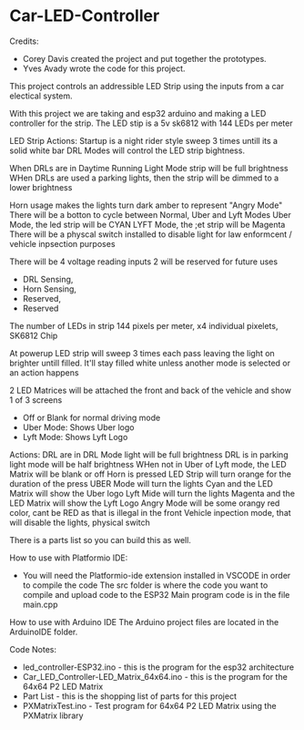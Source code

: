 ﻿# Car-LED-Controller

Credits:
  - Corey Davis created the project and put together the prototypes.
  - Yves Avady wrote the code for this project.

This project controls an addressible LED Strip using the inputs from a car electical system.

With this project we are taking and esp32 arduino and making a LED controller for the strip. 
The LED stip is a 5v sk6812 with 144 LEDs per meter

LED Strip Actions:
Startup is a night rider style sweep 3 times untill its a solid white bar
DRL Modes will control the LED strip bightness.

  When DRLs are in Daytime Running Light Mode strip will be full brightness
  WHen DRLs are used a parking lights, then the strip will be dimmed to a lower brightness
  
Horn usage makes the lights turn dark amber to represent "Angry Mode"
There will be a botton to cycle between Normal, Uber and Lyft Modes
Uber Mode, the led strip will be CYAN
LYFT Mode, the ;et strip will be Magenta
There will be a physcal switch installed to disable light for law enformcent / vehicle inpsection purposes

There will be 4 voltage reading inputs 2 will be reserved for future uses

  - DRL Sensing,
  - Horn Sensing,
  - Reserved,
  - Reserved

The number of LEDs in strip 144 pixels per meter, x4 individual pixelets, SK6812 Chip 

At powerup LED strip will sweep 3 times each pass leaving the light on brighter untill filled.
It'll stay filled white unless another mode is selected or an action happens

2 LED Matrices will be attached the front and back of the vehicle and show 1 of 3 screens
  - Off or Blank for normal driving mode
  - Uber Mode: Shows Uber logo
  - Lyft Mode: Shows Lyft Logo

Actions:
DRL are in DRL Mode light will be full brightness
DRL is in parking light mode will be half brightness
WHen not in Uber of Lyft mode, the LED Matrix will be blank or off
Horn is pressed LED Strip will turn orange for the duration of the press
UBER Mode will turn the lights Cyan and the LED Matrix will show the Uber logo
Lyft Mide will turn the lights Magenta and the LED Matrix will show the Lyft Logo
Angry Mode will be some orangy red color, cant be RED as that is illegal in the front
Vehicle inpection mode, that will disable the lights, physical switch

There is a parts list so you can build this as well.

How to use with Platformio IDE:
- You will need the Platformio-ide extension installed in VSCODE in order to compile the code
The src folder is where the code you want to compile and upload code to the ESP32
Main program code is in the file main.cpp

How to use with Arduino IDE
The Arduino project files are located in the ArduinoIDE folder.


Code Notes:
- led_controller-ESP32.ino  - this is the program for the esp32 architecture
- Car_LED_Controller-LED_Matrix_64x64.ino - this is the program for the 64x64 P2 LED Matrix
- Part List - this is the shopping list of parts for this project
- PXMatrixTest.ino - Test program for 64x64 P2 LED Matrix using the PXMatrix library

